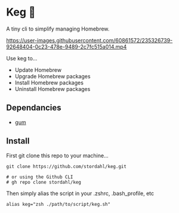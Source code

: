 # Keg 🍻

A tiny cli to simplify managing Homebrew.

https://user-images.githubusercontent.com/60861572/235326739-92648404-0c23-478e-9489-2c7fc515a014.mp4

Use keg to...
- Update Homebrew
- Upgrade Homebrew packages
- Install Homebrew packages
- Uninstall Homebrew packages

## Dependancies
- [gum](https://github.com/charmbracelet/gum)

## Install

First git clone this repo to your machine...

```shell
git clone https://github.com/stordahl/keg.git

# or using the Github CLI
# gh repo clone stordahl/keg
```

Then simply alias the script in your .zshrc, .bash_profile, etc

```shell
alias keg="zsh ./path/to/script/keg.sh"
```
